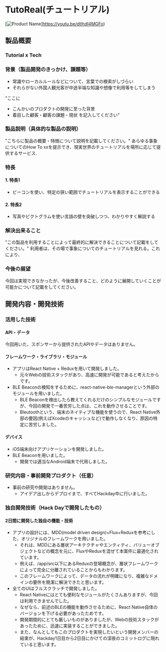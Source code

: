 # TutoReal(チュートリアル)

[![Product Name](https://raw.github.com/GabLeRoux/WebMole/master/ressources/WebMole_Youtube_Video.png)]https://youtu.be/dtlhdI4MGFo)

## 製品概要
### Tutorial x Tech

### 背景（製品開発のきっかけ、課題等）
- 常識やローカルルールなどについて、言葉での検索がしづらい
- それらがない外国人観光客が中途半端な知識や想像で利用等をしてしまう

"ここに
- こんかいのプロダクトの開発に至った背景
- 着目した顧客・顧客の課題・現状
を記入してください"

### 製品説明（具体的な製品の説明）
"こちらに製品の概要・特徴について説明を記載してください。"
あらゆる事象についてのHow To xxを提示でき、現実世界のチュートリアルを場所に応じて提供するサービス.

### 特長

#### 1. 特長1
- ビーコンを使い、特定の狭い範囲でチュートリアルを表示することができる
#### 2. 特長2
- 写真やピクトグラムを使い言語の壁を突破しつつ、わかりやすく解説する

### 解決出来ること
"この製品を利用することによって最終的に解決できることについて記載をしてください。"
利用者は、その場で事象についてのチュートリアルを見れる。これにより、
### 今後の展望
今回は実現できなかったが、今後改善すること、どのように展開していくことが可能かについて記載をしてください。


## 開発内容・開発技術
### 活用した技術
#### API・データ
今回用いた、スポンサーから提供されたAPIやデータはありません。

#### フレームワーク・ライブラリ・モジュール
* アプリはReact Native + Reduxを用いて開発しました。
  * 元々Webの技術スタックがあり、高速に開発が可能であると考えたからです。
* BLE Beaconの検知をするために、react-native-ble-managerという外部のモジュールを用いました。
  * BLE Beaconを検出したら教えてくれるだけのシンプルなモジュールですが、今回の開発で一番苦労した点は、これを動作させることです。
  * Bleutoothという、端末のネイティブな機能を使うので、React Native外部の要因(例えばXcodeのキャッシュなど)で動作しなくなり、原因の特定に苦労しました。

#### デバイス
* iOS端末向けアプリケーションを開発しました。
* BLE Beaconを用いました。
  * 開発では適当なAndroid端末で代用しました。

### 研究内容・事前開発プロダクト（任意）
* 事前の研究や開発はありません。
  * アイデア出しからデプロイまで、すべてHackday中に行いました。


### 独自開発技術（Hack Dayで開発したもの）
#### 2日間に開発した独自の機能・技術
* アプリの設計には、MDD(model driven design)+Flux+Reduxを参考にした、オリジナルのフレームワークを用いました。
  * それは、MDDにある層状アーキテクチャやエンティティ、バリューオブジェクトなどの概念を元に、FluxやReduxを混ぜて本案件に最適化されています。
  * 例えば、/app/src以下にあるReduxの登場概念が、層状フレームワークによって完全に分離されていることからもわかります。
  * このフレームワークによって、データの流れが明確になり、複雑なドメインの要件を簡潔に解決できたと思います。
* 全てのUIはフルスクラッチで開発しました。
  * React Nativeにはとても便利なモジュールがたくさんありますが、今回は利用できませんでした。
  * なぜなら、前述のBLEの機能を動作させるために、React Native自体のバージョンを下げる必要があったためです。
  * 開発期間的にとても厳しいものがありましたが、Webの技術スタックがあったために、迅速に実装することができました。
  * また、なんとしてもこのプロダクトを実現したいという開発メンバーの結束が、Hackday1日目から2日目にかけての深夜のコミットログに現れていると思います。
